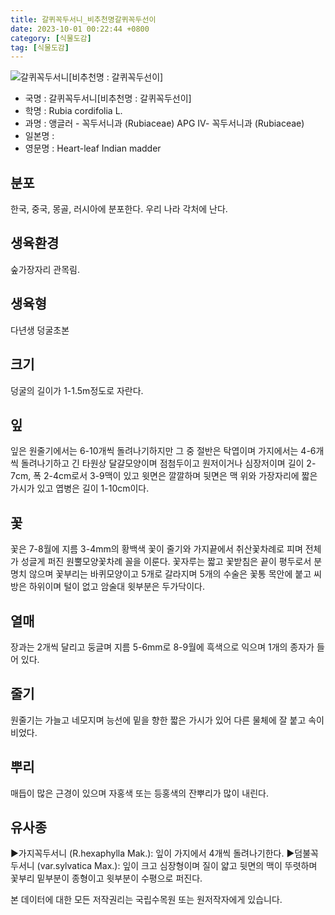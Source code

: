 ```yaml
---
title: 갈퀴꼭두서니_비추천명갈퀴꼭두선이
date: 2023-10-01 00:22:44 +0800
category: [식물도감]
tag: [식물도감]
---
```




![갈퀴꼭두서니[비추천명 : 갈퀴꼭두선이]](/fileUpload/plants/basic/Rubiaceae/Rubia/18213/1_th2.JPG)
- 국명 : 갈퀴꼭두서니[비추천명 : 갈퀴꼭두선이]
- 학명 : Rubia cordifolia L.
- 과명 : 앵글러 - 꼭두서니과 (Rubiaceae) APG Ⅳ- 꼭두서니과 (Rubiaceae)
- 일본명 : 
- 영문명 : Heart-leaf Indian madder


## 분포
한국, 중국, 몽골, 러시아에 분포한다.우리 나라 각처에 난다.
## 생육환경
숲가장자리 관목림.
## 생육형
다년생 덩굴초본
## 크기
덩굴의 길이가 1-1.5m정도로 자란다.
## 잎
잎은 원줄기에서는 6-10개씩 돌려나기하지만 그 중 절반은 탁엽이며 가지에서는 4-6개씩 돌려나기하고 긴 타원상 달걀모양이며 점첨두이고 원저이거나 심장저이며 길이 2-7cm, 폭 2-4cm로서 3-9맥이 있고 윗면은 깔깔하며 뒷면은 맥 위와 가장자리에 짧은 가시가 있고 엽병은 길이 1-10cm이다.
## 꽃
꽃은 7-8월에 지름 3-4mm의 황백색 꽃이 줄기와 가지끝에서 취산꽃차례로 피며 전체가 성글게 퍼진 원뿔모양꽃차례 꼴을 이룬다. 꽃자루는 짧고 꽃받침은 끝이 평두로서 분명치 않으며 꽃부리는 바퀴모양이고 5개로 갈라지며 5개의 수술은 꽃통 목안에 붙고 씨방은 하위이며 털이 없고 암술대 윗부분은 두가닥이다.
## 열매
장과는 2개씩 달리고 둥글며 지름 5-6mm로 8-9월에 흑색으로 익으며 1개의 종자가 들어 있다.
## 줄기
원줄기는 가늘고 네모지며 능선에 밑을 향한 짧은 가시가 있어 다른 물체에 잘 붙고 속이 비었다.
## 뿌리
매듭이 많은 근경이 있으며 자홍색 또는 등홍색의 잔뿌리가 많이 내린다.
## 유사종
▶가지꼭두서니 (R.hexaphylla Mak.): 잎이 가지에서 4개씩 돌려나기한다. ▶덤불꼭두서니 (var.sylvatica Max.):  잎이 크고 심장형이며 질이 얇고 뒷면의 맥이 뚜렷하며 꽃부리 밑부분이 종형이고 윗부분이 수평으로 퍼진다.






본 데이터에 대한 모든 저작권리는 국립수목원 또는 원저작자에게 있습니다.
